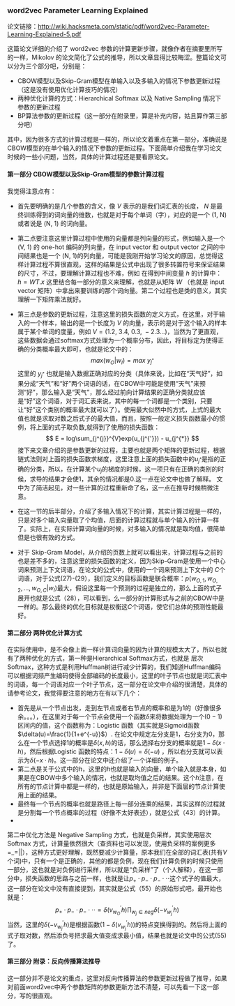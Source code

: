 ### word2vec Parameter Learning Explained

论文链接：<http://wiki.hacksmeta.com/static/pdf/word2vec-Parameter-Learning-Explained-5.pdf>

这篇论文详细的介绍了 word2vec 参数的计算更新步骤，就像作者在摘要里所写的一样，Mikolov 的论文简化了公式的推导，所以文章显得比较晦涩。整篇论文可以分为三个部分吧，分别是：

- CBOW模型以及Skip-Gram模型在单输入以及多输入的情况下参数更新过程（这是没有使用优化计算技巧的情况）
- 两种优化计算的方式：Hierarchical Softmax 以及 Native Sampling 情况下参数的更新过程
- BP算法参数的更新过程（这一部分在附录里，算是补充内容，姑且算作第三部分吧）

其中，因为很多方式的计算过程是一样的，所以论文着重点在第一部分，准确说是 CBOW模型的在单个输入的情况下参数的更新过程。下面简单介绍我在学习论文时候的一些小问题，当然，具体的计算过程还是要看原论文。



#### 第一部分 CBOW模型以及Skip-Gram模型的参数计算过程
我觉得注意点有：

 - 首先要明确的是几个参数的含义，像 $V$ 表示的是我们词汇表的长度， $N$ 是最终训练得到的词向量的维数，也就是对于每个单词（字），对应的是一个 (1, N) 或者说是 (N, 1) 的词向量。

 - 第二点要注意这里计算过程中使用的向量都是列向量的形式，例如输入是一个 (V, 1) 的 one-hot 编码的列向量，在 input vector 和 output vector 之间的中间结果也是一个 (N, 1)的列向量，可能是我刚开始学习论文的原因，总觉得这样计算过程不算很直观，这样的结果是公式中出现了很多转置符号来保证结果的尺寸，不过，要理解计算过程也不难，例如 在得到中间变量 $h$ 的计算中： $h = WT.x$ 这里结合每一部分的意义来理解，也就是从矩阵 $W$ （也就是 input vector 矩阵）中拿出来要训练的那个词向量。第二个过程也是类的意义，其实理解一下矩阵乘法就好。

 - 第三点是参数的更新过程，注意这里的损失函数的定义方式，在这里，对于输入的一个样本，输出的是一个长度为 $V$ 的向量，表示的是对于这个输入的样本属于某个单词的度量，例如 $V = (1.2,\  3.4,\  0.3,\  -2.3...)$，当然为了更直观，这些数据会通过softmax方式处理为一个概率分布，因此，将目标定为使得正确的分类概率最大即可，也就是论文中的：
$$
max(w_{O}|w_{I})= max \ y_{j^{*}}
$$
这里的 $y_{j^{*}}$ 也就是输入数据正确对应的分类（具体来说，比如在“天气好”，如果分成“天气”和“好”两个词语的话，在CBOW中可能是使用“天气”来预测“好”，那么输入是“天气”，那么经过前向计算结果的正确分类就应该是“好”这个词语，对于词汇表来说，其中的每一个词都是一个类别，只要让“好”这个类别的概率最大就可以了）。使用最大似然中的方式，上式的最大值也就是求取对数之后式子的最大值，而且，按照一般定义损失函数最小的惯例，将上面的式子取负数,就得到了使用的损失函数：
$$
E = log\sum_{j^{j}}^{V}exp(u_{j^{'}}) - u_{j^{*}}
$$
接下来文章介绍的是参数更新的过程，主要也就是两个矩阵的更新过程，根据链式法则对上面的损失函数求梯度，这里注意上面的损失函数中的$u_{j^{*}}$是指的正确的分类，所以，在计算某个$u_{j}$的梯度的时候，这一项只有在正确的类别的时候，求导的结果才会使1，其余的情况都是0.这一点在论文中也做了解释。
文中为了简洁起见，对一些计算的过程重新命了名，这一点在推导时候稍微注意。

 - 在这一节的后半部分，介绍了多输入情况下的计算，其实计算过程是一样的，只是对多个输入向量取了个均值，后面的计算过程就与单个输入的计算一样了。实际上，在实际计算词向量的时候，对多输入的情况就是取均值，很简单但是也很有效的方式。

 - 对于 Skip-Gram Model，从介绍的页数上就可以看出来，计算过程与之前的也是差不多的，注意这里的损失函数的定义，因为Skip-Gram是使用一个中心词来预测上下文词语，在论文的公式中，使用的一个词来预测上下文中的 $C$个词语，对于公式(27)-(29），我们定义的目标函数是联合概率：$p(w_{O,1},w_{O,2},...,w_{O,C}|w_{I})$最大，假设这里每一个预测的过程是独立的，那么上面的式子展开也就是公式（28），可以看到，么一部分的计算形式与之前的CBOW中是一样的。那么最终的优化目标就是权衡这$C$个词语，使它们总体的预测性能最好。
#### 第二部分 两种优化计算方式
在实际使用中，是不会像上面一样计算词向量的因为计算的规模太大了，所以也就有了两种优化的方式，第一种是Hierarchical
 Softmax方式，也就是 层次 Softmax，这种方式是利用Huffman树进行减少计算的，我们知道Huffman编码可以根据词频产生编码使得全部编码的长度最小，这里的叶子节点也就是词汇表中的词语，每一个词语对应一个叶子节点，这一部分在论文中介绍的很清楚，具体的请参考论文，我觉得要注意的地方在有以下几个：

 - 首先是从一个节点出发，走到左节点或者右节点的概率和是为1的（好像很多余。。。），在这里对于每一个节点会使用一个函数$\delta$来将数据处理为一个$(0-1)$区间内的值，这个函数称为：Logistic 函数（其实就是Sigmoid函数 $\delta(u)=\frac{1}{1+e^{-u}}$）. 在论文中规定左分支是1，右分支为0，那么在一个节点选择1的概率是$\delta(x,h)$的话，那么选择右分支的概率就是$1-\delta(x\cdot h)$，然后根据Logistic 函数的特点：$1-\delta(u)=\delta(-u)$ ，所以右分支就可以表示为$\delta(-x\cdot h)$。这一部分在论文中还介绍了一个详细的例子。
 - 第二点是关于公式中的$h$，这里的$h$也就是输入的向量，单个输入就是本身，如果是在CBOW中多个输入的情况，也就是取均值之后的结果。这个$h$注意，在所有的节点计算中都是一样的，也就是原始输入，并非是下面层的节点计算使用上面的结果。
 - 最终每一个节点的概率也就是路径上每一部分连乘的结果，其实这样的过程就是分割每一个节点概率的过程（好像不太好表述），就是公式（43）的计算。
 - 

第二中优化方法是 Negative Sampling 方式，也就是负采样，其实使用层次 Softmax 方式，计算量依然很大（查资料也可以发现，使用负采样的案例更多=_=||），这种方式更好理解，既然要减少计算量，原本我们在全部的词汇表(共有$V$个词)中，只有一个是正确的，其他的都是负例，现在我们计算负例的时候只使用一部分，这也就是对负例进行采样，所以就是“负采样”了（个人解释），在这一部分中，损失函数的思路与之前一样，也就是让$p_{+}\cdot p_{-}\cdot p_{-}\cdot \cdot \cdot$这个式子的值最大，这一部分在论文中没有直接提到，其实就是公式（55）的原始形式吧，最开始也就是：
$$
p_{+}\cdot p_{-}\cdot p_{-}\cdot \cdot \cdot = \delta(v_{w_{O}}^{'} h)\prod_{w_{j}\in neg}\delta(-v_{w_{j}}^{'} h)
$$
当然，这里的$\delta(-v_{w_{j}}^{'} h)$是根据函数($1-\delta(v_{w_{j}}^{'} h)$)的特点变换得到的。然后将上面的式子取对数，然后添负号把求最大值变成求最小值，结果也就是论文中的公式(55)了。

#### 第三部分 附录：反向传播算法推导
这一部分并不是论文的重点，这里对反向传播算法的参数更新过程做了推导，如果对前面word2vec中两个参数矩阵的参数更新方法不清楚，可以先看一下这一部分，写的很直观。

